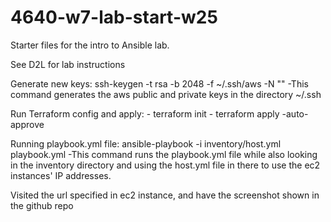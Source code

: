 # 4640-w7-lab-start-w25

Starter files for the intro to Ansible lab.

See D2L for lab instructions

Generate new keys: ssh-keygen -t rsa -b 2048 -f ~/.ssh/aws -N ""
    -This command generates the aws public and private keys in the directory ~/.ssh
    
Run Terraform config and apply:
    - terraform init
    - terraform apply -auto-approve
    
Running playbook.yml file: ansible-playbook -i inventory/host.yml playbook.yml
    -This command runs the playbook.yml file while also looking in the inventory directory and
    using the host.yml file in there to use the ec2 instances' IP addresses.
    
Visited the url specified in ec2 instance, and have the screenshot shown in the github repo
